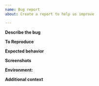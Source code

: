 ```yaml
---
name: Bug report
about: Create a report to help us improve

---
```


<!-- **Are you in the right place?**
1. For issues or feature requests, please create an issue in this repository.
2. For general technical and non-technical questions, we are happy to help you on our [Alameda Slack](https://alameda-ai.slack.com).
3. Did you already search the existing open issues for anything similar? -->

**Describe the bug**
<!-- A clear and concise description of what the bug is. -->

**To Reproduce**
<!-- Steps to reproduce the behavior:
1. Go to '...'
2. Click on '....'
3. Scroll down to '....'
4. See error -->

**Expected behavior**
<!-- A clear and concise description of what you expected to happen. -->

**Screenshots**
<!-- If applicable, add screenshots to help explain your problem. -->

**Environment:**
<!--  - OS: (e.g. from /etc/os-release):
 - Kernel (e.g. uname -a):
 - Cloud provider or hardware configuration:
 - Alameda version (use alameda version inside of a alameda Pod):
 - Kubernetes version (use kubectl version):
 - Kubernetes cluster type (e.g. Tectonic, GKE, OpenShift): -->

**Additional context**
<!-- Add any other context about the problem here. -->
